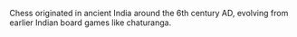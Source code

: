 Chess originated in ancient India around the 6th century AD, evolving from earlier Indian board games like chaturanga.
